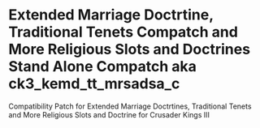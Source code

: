 # Extended Marriage Doctrtine, Traditional Tenets Compatch and More Religious Slots and Doctrines Stand Alone Compatch aka ck3_kemd_tt_mrsadsa_c
Compatibility Patch for Extended Marriage Doctrtines, Traditional Tenets and More Religious Slots and Doctrine for Crusader Kings III
